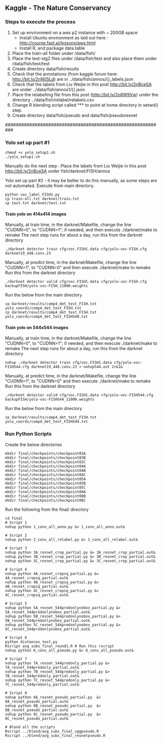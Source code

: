 
## Kaggle - The Nature Conservancy

### Steps to execute the process
1) Set up environment on a aws p2 instance with ~ 200GB space
     - Install Ubuntu environment as laid out here : http://course.fast.ai/lessons/aws.html
     - Install R, and package data.table
2) Place the train-all folder under /data/fish/
3) Place the test-stg2 files under /data/fish/test and also place them under /data/fish/test/test
4) Create directory data/fish/results
5) Check that the annotations (from kaggle forum here: http://bit.ly/2nN05Ld) are in ../data/fish/annos/{}_labels.json
6) Check that the labels from Liu Weijie in this post http://bit.ly/2nBceSA are under ../data/fish/annos1/{}.json
7) Place the relabelling file from this post (http://bit.ly/2o8W9Vw) under the directory ../data/fish/relabel/relabels.csv
8) Change R blending script called *** to point at home directory in setwd() step.
9) Create directory data/fish/pseudo and data/fish/pseudoresnet

###########################################################

### Yolo set up part #1

```
chmod +v yolo_setup1.sh
./yolo_setup1.sh
```

Manually do the next step :
Place the labels from Liu Weijie in this post http://bit.ly/2nBceSA under fish/darknet/FISH/annos

Yolo set up part #2 - it may be better to do this manually, as some steps are not automated. Execute from main directory. 
```
python voc_label_FISH1.py
cp train-all.txt darknet/train.txt 
cp test.txt darknet/test.txt 
```

#### Train yolo on 414x414 images
Manually, at train time, in the darknet/Makefile, change the line "CUDNN=0", to "CUDNN=1"; if needed, and then execute ./darknet/make to remake
The next step runs for about a day, run this from the darknet directory
```
./darknet detector train cfg/voc.FISH1.data cfg/yolo-voc-FISH.cfg darknet19_448.conv.23 
```
Manually, at predict time, in the darknet/Makefile, change the line "CUDNN=1", to "CUDNN=0" and then execute ./darknet/make to remake
Run this from the darknet directory
```
./darknet detector valid cfg/voc.FISH1.data cfg/yolo-voc-FISH.cfg backupFISH/yolo-voc-FISH_11000.weights
```
Run the below from the main directory
```
cp darknet/results/comp4_det_test_FISH.txt yolo_coords/comp4_det_test_FISH.txt
cp darknet/results/comp4_det_test_FISH.txt yolo_coords/comp4_det_test_FISH540.txt
```

#### Train yolo on 544x544 images

Manually, at train time, in the darknet/Makefile, change the line "CUDNN=0", to "CUDNN=1"; if needed, and then execute ./darknet/make to remake
The next step runs for about a day, run this from the darknet directory
```
nohup ./darknet detector train cfg/voc.FISH1.data cfg/yolo-voc-FISH544.cfg darknet19_448.conv.23 > nohup544.out 2>&1&
```

Manually, at predict time, in the darknet/Makefile, change the line "CUDNN=1", to "CUDNN=0" and then execute ./darknet/make to remake
Run this from the darknet directory

```
./darknet detector valid cfg/voc.FISH1.data cfg/yolo-voc-FISH544.cfg backupFISH/yolo-voc-FISH544_11000.weights
```
Run the below from the main directory
```
cp darknet/results/comp4_det_test_FISH.txt yolo_coords/comp4_det_test_FISH544.txt
```

### Run Python Scripts
Create the below directories
```
mkdir final/checkpoints/checkpoint03A
mkdir final/checkpoints/checkpoint03B
mkdir final/checkpoints/checkpoint03C
mkdir final/checkpoints/checkpoint04A
mkdir final/checkpoints/checkpoint04B
mkdir final/checkpoints/checkpoint04C
mkdir final/checkpoints/checkpoint05A
mkdir final/checkpoints/checkpoint05B
mkdir final/checkpoints/checkpoint05C
mkdir final/checkpoints/checkpoint08A
mkdir final/checkpoints/checkpoint08B
mkdir final/checkpoints/checkpoint08C
```

Run the following from the final/ directory 
```
cd final
# Script 1
nohup python 1_conv_all_anno.py &> 1_conv_all_anno.out&

# Script 2
nohup python 2_conv_all_relabel.py &> 2_conv_all_relabel.out&

# Script 3
nohup python 3A_resnet_crop_partial.py &> 3A_resnet_crop_partial.out&
nohup python 3B_resnet_crop_partial.py &> 3B_resnet_crop_partial.out&
nohup python 3C_resnet_crop_partial.py &> 3C_resnet_crop_partial.out&

# Script 4 
nohup python 4A_resnet_cropsq_partial.py &> 4A_resnet_cropsq_partial.out&
nohup python 4B_resnet_cropsq_partial.py &> 4B_resnet_cropsq_partial.out&
nohup python 4C_resnet_cropsq_partial.py &> 4C_resnet_cropsq_partial.out&

# Script 5
nohup python 5A_resnet_544predonlynobox_partial.py &> 5A_resnet_544predonlynobox_partial.out&
nohup python 5B_resnet_544predonlynobox_partial.py &> 5B_resnet_544predonlynobox_partial.out&
nohup python 5C_resnet_544predonlynobox_partial.py &> 5C_resnet_544predonlynobox_partial.out&

# Script 6
python distances_test.py
Rscript avg_subs_final_round1.R # Run this rscript
nohup python 6_conv_all_pseudo.py &> 6_conv_all_pseudo.out&

# Script 7
nohup python 7A_resnet_544predonly_partial.py &> 7A_resnet_544predonly_partial.out&
nohup python 7B_resnet_544predonly_partial.py &> 7B_resnet_544predonly_partial.out&
nohup python 7C_resnet_544predonly_partial.py &> 7C_resnet_544predonly_partial.out&

# Script 8
nohup python 8A_resnet_pseudo_partial.py  &> 8A_resnet_pseudo_partial.out&
nohup python 8B_resnet_pseudo_partial.py  &> 8B_resnet_pseudo_partial.out&
nohup python 8C_resnet_pseudo_partial.py  &> 8C_resnet_pseudo_partial.out&

# Blend all the scripts
Rscript ../blend/avg_subs_final_vggpseudo.R
Rscript ../blend/avg_subs_final_resnetpseudo.R
```
